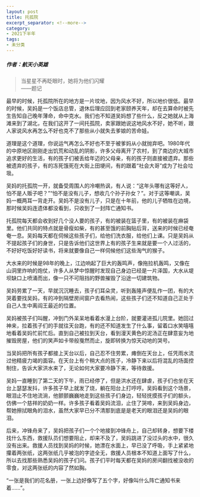 ```yaml
---
layout: post
title: 托孤院
excerpt_separator: <!--more-->
category: 
- 2021下半年
tags:
- 未分类
---
```


##### 作者：航天小英雄




> 当星星不再眨眼时，她将为他们闪耀  
>                          ——题记

最早的时候，托孤院所在的地方是一片坟地，因为风水不好，所以地价很低。最早的时候，吴妈是一个饭店总管，退休后理应回到老家颐养天年，却在去算命时被先生告知自己晚年薄命，命中克水。我们也不知道吴妈想了些什么，反之她就从上海滩来到了湖北，在我们这开了一间托孤院，卖家跟她说这地风水不好，她不听，跟人家说风水再怎么不好也克不了那些从小就失去爹娘的苦命娃。

道理是这个道理，你说运气再怎么不好也不至于被爹妈从小就抛弃吧。1980年代的中原地区刚刚走出饥荒和动乱的阴影，许多父母离开了农村，到了南边的大城市追求更好的生活，有的孩子们被丢给年迈的父母亲，有的孩子则直接被遗弃。那些被遗弃的孩子，有的冻死饿死在大街上田埂间，有的跟着“社会大哥”成为了社会垃圾。

吴妈的托孤院一开，就备受周围人的冷嘲热讽，有人说：“这年头哪有这等好人，怕不是人贩子吧？”“怕不是没有儿子，想收几个孙子孙女？”。对于这等嘲讽，吴妈一概两耳一背走开。吴妈不是没有儿子，只是在十年前，他的儿子牺牲在边境，那时候吴妈连遗体都没看到，只收到了一封阵亡通知书。

托孤院每天都会收到好几个没人要的孩子，有的被装在篮子里，有的被装在麻袋里。他们共同的特点就是骨瘦如柴，有的甚至饿的前胸贴后背，送来的时候已经奄奄一息。吴妈每天都在伺候这些孩子们，给他们洗衣服，给他们上课。只是吴妈从不提起孩子们的身世，只是告诉他们这世界上有的孩子生来就是要一个人过活的，不好好吃饭好好读书，将来就要像自己一样伺候他们这些淘气的猴子。

大水来的时候是98年的晚上，江边响起了巨大的轰鸣声，像拖拉机轰鸣，又像在山洞里炸响的炮仗，许多人从梦中惊醒时发现自己身边已经是一片泽国，大水从堤坝缺口上喷涌而出，像一只不可阻挡的野兽摧毁了沿途一切建筑物。

吴妈劳累了一天，早就沉沉睡去，孩子们耳朵灵，听到轰隆声便乱作一团，有的大哭着要找吴妈，有的冲到隔壁房间窗户去看热闹，这些孩子们还不知道自己正处于自己人生中离阎王最近的位置。

吴妈被孩子们叫醒，冲到门外呆呆地看着水漫上台阶，就要灌进孤儿院里。她回过神来，拉着孩子们的手就往天台跑，有的还不知道发生了什么事，留着口水笑嘻嘻地看着吴妈忙前忙后。直到自己被拉到天台，看到漫天黄色的泥汤正在肆意妄为地摧毁房屋，他们的笑声如卡带般戛然而止，旋即转换为惊天动地的哭号。

当吴妈把所有孩子都接上天台以后，自己忍不住劳累，瘫倒在天台上，任凭雨水流过他精疲力竭的面容。在天台上有个稍大点的孩子，冷静下来以后将混乱的场面控制住，告诉大家洪水来了，无论如何大家要冷静下来，等待救援。

吴妈一直睡到了第二天的下午，雨已经停了，但是洪水还在肆虐，孩子们也坐在天台上瑟瑟发抖，许多孩子早上就发了烧，躺在阳台上打哼哼。吴妈看到这个场景，眼泪止不住地流淌，他颤颤巍巍地走到这些孩子们身边，轻轻抚摸孩子们的额头，仿佛一个慈祥的奶奶一样。许多孩子看着吴妈流泪，止住了哭啼，来到吴妈身边，帮她擦拭眼角的泪水，虽然大家早已分不清那到底是是老天的眼泪还是吴妈的眼泪。

后来，冲锋舟来了，吴妈把孩子们一个个地接到冲锋舟上，自己却转身，想要下楼找什么东西，救援队员们想要阻止，却来不及了，吴妈跳进了没过头的水中，很久没有出来。救援人员找到吴妈的时候，她漂在水面上，早已没了呼吸，手上紧紧地攥着两张纸，这两张纸几乎被泡的字迹全无，救援人员根本不知道上面写了什么，所以去找那些熟悉吴妈的孩子们问。孩子们平时每天都在吴妈的房间翻找被没收的零食，对这两张纸的内容了然如胸。

“一张是我们的花名册，一张上边好像写了五个字，好像叫什么阵亡通知书来着……”。